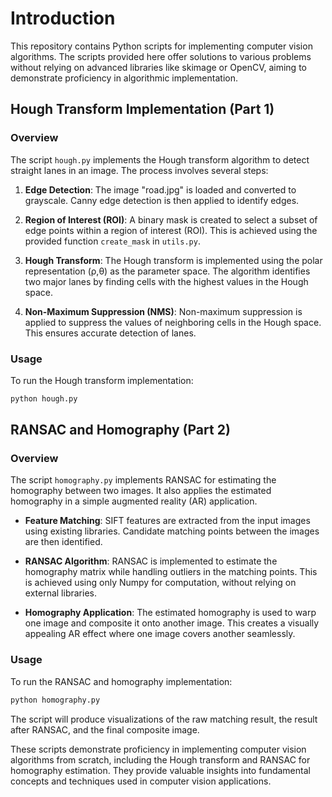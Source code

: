 # Introduction

This repository contains Python scripts for implementing computer vision algorithms. The scripts provided here offer solutions to various problems without relying on advanced libraries like skimage or OpenCV, aiming to demonstrate proficiency in algorithmic implementation.

## Hough Transform Implementation (Part 1)

### Overview

The script `hough.py` implements the Hough transform algorithm to detect straight lanes in an image. The process involves several steps:

1. **Edge Detection**: The image "road.jpg" is loaded and converted to grayscale. Canny edge detection is then applied to identify edges.

2. **Region of Interest (ROI)**: A binary mask is created to select a subset of edge points within a region of interest (ROI). This is achieved using the provided function `create_mask` in `utils.py`.

3. **Hough Transform**: The Hough transform is implemented using the polar representation (ρ,θ) as the parameter space. The algorithm identifies two major lanes by finding cells with the highest values in the Hough space.

4. **Non-Maximum Suppression (NMS)**: Non-maximum suppression is applied to suppress the values of neighboring cells in the Hough space. This ensures accurate detection of lanes.

### Usage

To run the Hough transform implementation:

```bash
python hough.py
```

## RANSAC and Homography (Part 2)

### Overview

The script `homography.py` implements RANSAC for estimating the homography between two images. It also applies the estimated homography in a simple augmented reality (AR) application.

- **Feature Matching**: SIFT features are extracted from the input images using existing libraries. Candidate matching points between the images are then identified.

- **RANSAC Algorithm**: RANSAC is implemented to estimate the homography matrix while handling outliers in the matching points. This is achieved using only Numpy for computation, without relying on external libraries.

- **Homography Application**: The estimated homography is used to warp one image and composite it onto another image. This creates a visually appealing AR effect where one image covers another seamlessly.

### Usage

To run the RANSAC and homography implementation:

```bash
python homography.py
```

The script will produce visualizations of the raw matching result, the result after RANSAC, and the final composite image.


These scripts demonstrate proficiency in implementing computer vision algorithms from scratch, including the Hough transform and RANSAC for homography estimation. They provide valuable insights into fundamental concepts and techniques used in computer vision applications.
